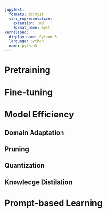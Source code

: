 ```yaml
---
jupytext:
  formats: md:myst
  text_representation:
    extension: .md
    format_name: myst
kernelspec:
  display_name: Python 3
  language: python
  name: python3
---
```

# Pretraining

# Fine-tuning



# Model Efficiency
## Domain Adaptation
## Pruning
## Quantization
## Knowledge Distilation

# Prompt-based Learning